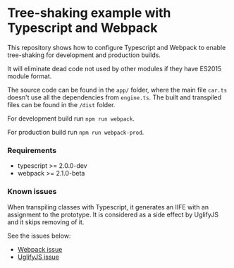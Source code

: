 # Tree-shaking example with Typescript and Webpack

This repository shows how to configure Typescript and Webpack to enable tree-shaking for development and production builds.

It will eliminate dead code not used by other modules if they have ES2015 module format.

The source code can be found in the ```app/``` folder,
where the main file ```car.ts``` doesn't use all the dependencies from ```engine.ts```.
The built and transpiled files can be found in the ```/dist``` folder.

For development build run ```npm run webpack```.

For production build run ```npm run webpack-prod```.

### Requirements

- typescript >= 2.0.0-dev
- webpack >= 2.1.0-beta

### Known issues

When transpiling classes with Typescript, it generates an IIFE with an assignment to the prototype.
It is considered as a side effect by UglifyJS and it skips removing of it.

See the issues below:

- [Webpack issue](https://github.com/webpack/webpack/issues/2899)
- [UglifyJS issue](https://github.com/mishoo/UglifyJS2/issues/1261)
